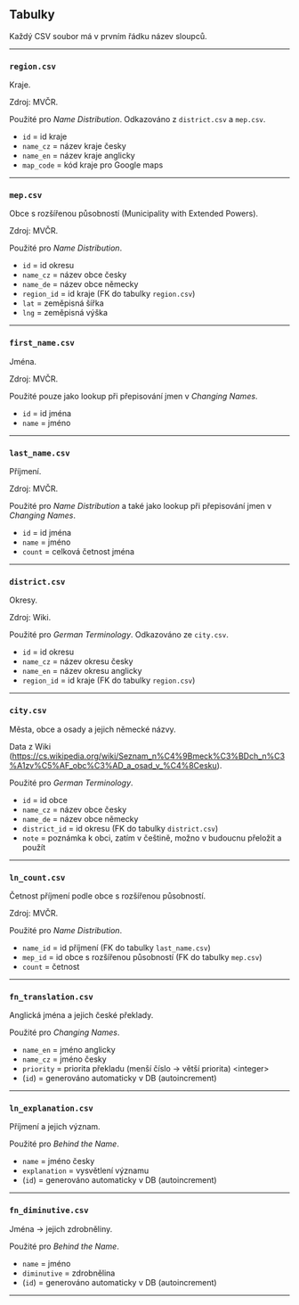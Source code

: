 
## Tabulky

Každý CSV soubor má v prvním řádku název sloupců.

----------------------------

### `region.csv`

Kraje.

Zdroj: MVČR.

Použité pro *Name Distribution*. Odkazováno z `district.csv` a `mep.csv`.

- `id` = id kraje
- `name_cz` = název kraje česky
- `name_en` = název kraje anglicky
- `map_code` = kód kraje pro Google maps

----------------------------

### `mep.csv`

Obce s rozšířenou působností (Municipality with Extended Powers).

Zdroj: MVČR.

Použité pro *Name Distribution*.

- `id` = id okresu
- `name_cz` = název obce česky
- `name_de` = název obce německy
- `region_id` = id kraje (FK do tabulky `region.csv`)
- `lat` = zeměpisná šířka
- `lng` = zeměpisná výška

----------------------------

### `first_name.csv`

Jména.

Zdroj: MVČR.

Použité pouze jako lookup při přepisování jmen v *Changing Names*.

- `id` = id jména
- `name` = jméno

----------------------------

### `last_name.csv`

Příjmení.

Zdroj: MVČR.

Použité pro *Name Distribution* a také jako lookup při přepisování jmen v *Changing Names*.

- `id` = id jména
- `name` = jméno
- `count` = celková četnost jména 

----------------------------

### `district.csv`

Okresy.

Zdroj: Wiki.

Použité pro *German Terminology*. Odkazováno ze `city.csv`.


- `id` = id okresu
- `name_cz` = název okresu česky
- `name_en` = název okresu anglicky
- `region_id` = id kraje (FK do tabulky `region.csv`)

----------------------------

### `city.csv`

Města, obce a osady a jejich německé názvy.

Data z Wiki (https://cs.wikipedia.org/wiki/Seznam_n%C4%9Bmeck%C3%BDch_n%C3%A1zv%C5%AF_obc%C3%AD_a_osad_v_%C4%8Cesku).

Použité pro *German Terminology*.

- `id` = id obce
- `name_cz` = název obce česky
- `name_de` = název obce německy
- `district_id` = id okresu (FK do tabulky `district.csv`)
- `note` = poznámka k obci, zatím v češtině, možno v budoucnu přeložit a použít

----------------------------

### `ln_count.csv`

Četnost příjmení podle obce s rozšířenou působností.

Zdroj: MVČR.

Použité pro *Name Distribution*. 

- `name_id` = id příjmení (FK do tabulky `last_name.csv`)
- `mep_id` = id obce s rozšířenou působností (FK do tabulky `mep.csv`)
- `count` = četnost

----------------------------

### `fn_translation.csv`

Anglická jména a jejich české překlady.

Použité pro *Changing Names*. 

- `name_en` = jméno anglicky
- `name_cz` = jméno česky
- `priority` = priorita překladu (menší číslo -> větší priorita) \<integer\>
- (`id`) = generováno automaticky v DB (autoincrement)

----------------------------

### `ln_explanation.csv`

Příjmení a jejich význam.

Použité pro *Behind the Name*. 

- `name` = jméno česky
- `explanation` = vysvětlení významu
- (`id`) = generováno automaticky v DB (autoincrement)

----------------------------

### `fn_diminutive.csv`

Jména -> jejich zdrobněliny.

Použité pro *Behind the Name*. 

- `name` = jméno
- `diminutive` = zdrobnělina
- (`id`) = generováno automaticky v DB (autoincrement)

----------------------------